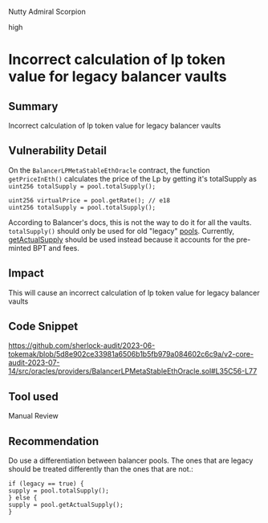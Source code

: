 Nutty Admiral Scorpion

high

# Incorrect calculation of lp token value for legacy balancer vaults
## Summary
 Incorrect calculation of lp token value for legacy balancer vaults

## Vulnerability Detail

On the `BalancerLPMetaStableEthOracle` contract, the function `getPriceInEth()` calculates the price of the Lp by getting it's totalSupply as `uint256 totalSupply = pool.totalSupply();`

```solidity
uint256 virtualPrice = pool.getRate(); // e18
uint256 totalSupply = pool.totalSupply();
```
According to Balancer's docs, this is not the way to do it for all the vaults. `totalSupply()` should only be used for old "legacy" [pools](https://docs.balancer.fi/concepts/advanced/valuing-bpt/valuing-bpt.html#totalsupply). Currently, [getActualSupply](https://docs.balancer.fi/concepts/advanced/valuing-bpt/valuing-bpt.html#getactualsupply) should be used instead because it accounts for the pre-minted BPT and fees.

## Impact
This will cause an  incorrect calculation of lp token value for legacy balancer vaults

## Code Snippet
https://github.com/sherlock-audit/2023-06-tokemak/blob/5d8e902ce33981a6506b1b5fb979a084602c6c9a/v2-core-audit-2023-07-14/src/oracles/providers/BalancerLPMetaStableEthOracle.sol#L35C56-L77

## Tool used

Manual Review

## Recommendation

Do use a differentiation between balancer pools. The ones that are legacy should be treated differently than the ones that are not.:

```solidity
if (legacy == true) {
supply = pool.totalSupply(); 
} else {
supply = pool.getActualSupply(); 
}
```